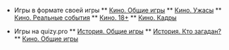 <!-- _sidebar.md -->
* Игры в формате своей игры
** [Кино. Общие игры](/games/si/movie/common/moviecommon.md)
** [Кино. Ужасы](/games/si/movie/horrors/moviehorrors.md)
** [Кино. Реальные события](/games/si/movie/realevents/movierealevents.md)
** [Кино. 18+](/games/si/movie/over18/movieover18.md)
** [Кино. Кадры](/games/si/movie/frames/movieframes.md)

* Игры на quizy.pro
** [История. Общие игры](/games/quizy_pro/history/common/historycommon.md)
** [История. Кто загадан?](/games/quizy_pro/history/whoisguessed/historywhoisguessed.md)
** [Кино. Общие игры](/games/quizy_pro/movie/common/moviecommon.md)